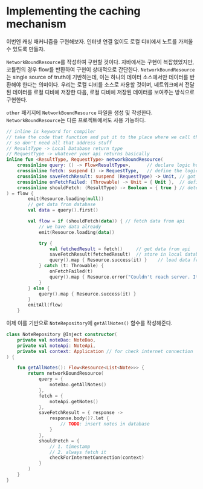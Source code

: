 # Implementing the caching mechanism

이번엔 캐싱 매커니즘을 구현해보자. 인터넷 연결 없이도 로컬 디비에서 노트를 가져올 수 있도록 만들자.

`NetworkBoundResource`를 작성하여 구현할 것이다. 자바에서는 구현이 복잡했었지만, 코틀린의 경우 flow를 반환하여 구현이 상대적으로 간단한다. `NetworkBoundResource`는
single source of truth에 기반하는데, 이는 하나의 데이터 소스에서만 데이터를 반환해야 한다는 의미이다. 우리는 로컬 디비를 소스로 사용할 것이며, 네트워크에서 전달된 데이터를 로컬 디비에 저장한
다음, 로컬 디비에 저장된 데이터를 보여주는 방식으로 구현한다.

`other` 패키지에 `NetworkBoundResource` 파일을 생성 및 작성한다. `NetworkBoundResource`는 다른 프로젝트에서도 사용 가능하다.

```kotlin
// inline is keyword for compiler
// take the code that function and put it to the place where we call that function
// so don't need all that address stuff
// ResultType -> Local Database return type
// RequestType -> whatever your api returns basically
inline fun <ResultType, RequestType> networkBoundResource(
    crossinline query: () -> Flow<ResultType>,      // declare logic how to get data from database
    crossinline fetch: suspend () -> RequestType,   // define the logic to get data from actual api, RequestType is actual network response that we get from api
    crossinline saveFetchResult: suspend (RequestType) -> Unit, // got that response from fetch() function, insert data to local database
    crossinline onFetchFailed: (Throwable) -> Unit = { Unit },  // define logic what we want to do when something wrong
    crossinline shouldFetch: (ResultType) -> Boolean = { true } // determine if we actually want to fetch data
) = flow {
        emit(Resource.loading(null))
        // get data from database
        val data = query().first()

        val flow = if (shouldFetch(data)) { // fetch data from api
            // we have data already
            emit(Resource.loading(data))

            try {
                val fetchedResult = fetch()     // get data from api
                saveFetchResult(fetchedResult)  // store in local database
                query().map { Resource.success(it) }    // load data from local database
            } catch (t: Throwable) {
                onFetchFailed(t)
                query().map { Resource.error("Couldn't reach server. It might be down", it) }
            }
        } else {
            query().map { Resource.success(it) }
        }
        emitAll(flow)
    }
```

이제 이를 기반으로 `NoteRepository`에 `getAllNotes()` 함수를 작성해준다.

```kotlin
class NoteRepository @Inject constructor(
    private val noteDao: NoteDao,
    private val noteApi: NoteApi,
    private val context: Application // for check internet connection
) {

    fun getAllNotes(): Flow<Resource<List<Note>>> {
        return networkBoundResource(
            query = {
                noteDao.getAllNotes()
            },
            fetch = {
                noteApi.getNotes()
            },
            saveFetchResult = { response ->
                response.body()?.let {
                    // TODO: insert notes in database
                }
            },
            shouldFetch = {
                // 1. timestamp
                // 2. always fetch it
                checkForInternetConnection(context)
            }
        )
    }
}
```